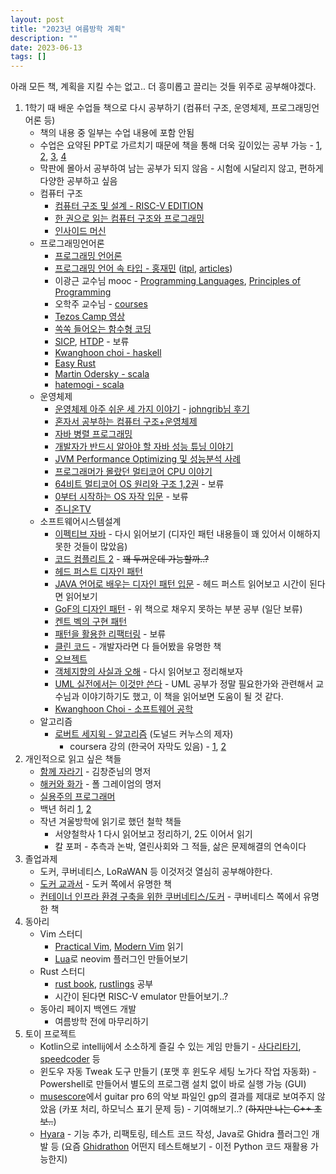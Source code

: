 ```yaml
---
layout: post
title: "2023년 여름방학 계획"
description: ""
date: 2023-06-13
tags: []
---
```


아래 모든 책, 계획을 지킬 수는 없고.. 더 흥미롭고 끌리는 것들 위주로 공부해야겠다.

1. 1학기 때 배운 수업들 책으로 다시 공부하기 (컴퓨터 구조, 운영체제, 프로그래밍언어론 등)
    * 책의 내용 중 일부는 수업 내용에 포함 안됨
    * 수업은 요약된 PPT로 가르치기 때문에 책을 통해 더욱 깊이있는 공부 가능 - <a href="https://johngrib.github.io/wiki/people/bill-joy/#from-%EC%9A%B4%EC%98%81%EC%B2%B4%EC%A0%9C-%EC%95%84%EC%A3%BC-%EC%89%AC%EC%9A%B4-%EC%84%B8-%EA%B0%80%EC%A7%80-%EC%9D%B4%EC%95%BC%EA%B8%B0">1</a>, <a href="https://johngrib.github.io/wiki/cmd/man/#from-%EC%9A%B4%EC%98%81%EC%B2%B4%EC%A0%9C-%EC%95%84%EC%A3%BC-%EC%89%AC%EC%9A%B4-%EC%84%B8-%EA%B0%80%EC%A7%80-%EC%9D%B4%EC%95%BC%EA%B8%B0">2</a>, <a href="https://johngrib.github.io/wiki/jargon/lampson-s-law/#fn:three-45">3</a>, <a href="https://johngrib.github.io/wiki/jargon/another-level-of-indirection/#from-%EC%9A%B4%EC%98%81%EC%B2%B4%EC%A0%9C-%EC%95%84%EC%A3%BC-%EC%89%AC%EC%9A%B4-%EC%84%B8-%EA%B0%80%EC%A7%80-%EC%9D%B4%EC%95%BC%EA%B8%B0">4</a>
    * 막판에 몰아서 공부하여 남는 공부가 되지 않음 - 시험에 시달리지 않고, 편하게 다양한 공부하고 싶음
    * 컴퓨터 구조
        * <a href="https://www.yes24.com/Product/Goods/109158885">컴퓨터 구조 및 설계 - RISC-V EDITION</a>
        * <a href="https://www.yes24.com/Product/Goods/98997716">한 권으로 읽는 컴퓨터 구조와 프로그래밍</a>
        * <a href="https://www.yes24.com/Product/Goods/2505514">인사이드 머신</a>
    * 프로그래밍언어론
        * <a href="https://www.yes24.com/Product/Goods/8305856">프로그래밍 언어론</a>
        * <a href="https://blog.hjaem.info/2">프로그래밍 언어 속 타입 - 홍재민</a> (<a href="https://hjaem.info/itpl">itpl</a>, <a href="https://hjaem.info/articles/main">articles</a>)
        * 이광근 교수님 mooc - <a href="http://kwangkeunyi.snu.ac.kr/4190.310/mooc/">Programming Languages</a>, <a href="http://kwangkeunyi.snu.ac.kr/4190.210/mooc/">Principles of Programming</a>
        * 오학주 교수님 - <a href="http://prl.korea.ac.kr/~pronto/home/courses.html">courses</a>
        * <a href="https://www.youtube.com/playlist?list=PLZpTeDBqYB-JalhMRHEEHFq3nQXaUnaI8">Tezos Camp 영상</a>
        * <a href="https://www.yes24.com/Product/Goods/108748841">쏙쏙 들어오는 함수형 코딩</a>
        * <a href="https://www.yes24.com/Product/Goods/4853907">SICP</a>, <a href="https://www.yes24.com/Product/Goods/4853907">HTDP</a> - 보류
        * <a href="https://www.youtube.com/playlist?list=PLhbaMvGyp99_NphAX7k5OqcM1fXLZne8t">Kwanghoon choi - haskell</a>
        * <a href="https://www.youtube.com/playlist?list=PLfllocyHVgsSJf1zO6k6o3SX2mbZjAqYE">Easy Rust</a>
        * <a href="https://www.coursera.org/instructor/~672627">Martin Odersky - scala</a>
        * <a href="https://www.youtube.com/playlist?list=PL8kmk2VivDmRueOZS4aKm0xUlYp0frQQS">hatemogi - scala</a>
    * 운영체제
        * <a href="https://www.yes24.com/Product/Goods/93738334">운영체제 아주 쉬운 세 가지 이야기</a> - <a href="https://johngrib.github.io/wiki/review/2023/">johngrib님 후기</a>
        * <a href="https://www.yes24.com/Product/Goods/111378840">혼자서 공부하는 컴퓨터 구조+운영체제</a>
        * <a href="https://www.yes24.com/Product/Goods/3015162">자바 병렬 프로그래밍</a>
        * <a href="https://www.yes24.com/Product/Goods/11261731">개발자가 반드시 알아야 할 자바 성능 튜닝 이야기</a>
        * <a href="https://www.yes24.com/Product/Goods/51095692">JVM Performance Optimizing 및 성능분석 사례</a>
        * <a href="https://www.yes24.com/Product/Goods/3858484">프로그래머가 몰랐던 멀티코어 CPU 이야기</a>
        * <a href="https://www.yes24.com/Product/Goods/65061299">64비트 멀티코어 OS 원리와 구조 1,2권</a> - 보류
        * <a href="https://www.yes24.com/Product/Goods/110209562">0부터 시작하는 OS 자작 입문</a> - 보류
        * <a href="https://www.youtube.com/playlist?list=PLHqxB9kMLLaOs2BM2KbuvttBYCgDoFm-5">주니온TV</a>
    * 소프트웨어시스템설계
        * <a href="https://www.yes24.com/Product/Goods/65551284">이펙티브 자바</a> - 다시 읽어보기 (디자인 패턴 내용들이 꽤 있어서 이해하지 못한 것들이 많았음)
        * <a href="https://www.yes24.com/Product/Goods/44130507">코드 컴플리트 2</a> - ~~꽤 두꺼운데 가능할까..?~~
        * <a href="https://www.yes24.com/Product/Goods/108192370">헤드 퍼스트 디자인 패턴</a>
        * <a href="https://www.yes24.com/Product/Goods/115576266">JAVA 언어로 배우는 디자인 패턴 입문</a> - 헤드 퍼스트 읽어보고 시간이 된다면 읽어보기
        * <a href="https://www.yes24.com/Product/Goods/17525598">GoF의 디자인 패턴</a> - 위 책으로 채우지 못하는 부분 공부 (일단 보류)
        * <a href="https://www.yes24.com/Product/Goods/2824034">켄트 벡의 구현 패턴</a>
        * <a href="https://www.yes24.com/Product/Goods/14752528">패턴을 활용한 리팩터링</a> - 보류
        * <a href="https://www.yes24.com/Product/Goods/11681152">클린 코드</a> - 개발자라면 다 들어봤을 유명한 책
        * <a href="https://www.yes24.com/Product/Goods/74219491">오브젝트</a>
        * <a href="https://www.yes24.com/Product/Goods/18249021">객체지향의 사실과 오해</a> - 다시 읽어보고 정리해보자
        * <a href="https://www.yes24.com/Product/Goods/4492519">UML 실전에서는 이것만 쓴다</a> - UML 공부가 정말 필요한가와 관련해서 교수님과 이야기하기도 했고, 이 책을 읽어보면 도움이 될 것 같다.
        * <a href="https://www.youtube.com/playlist?list=PLhbaMvGyp9995LqdV5SpP4NddFCE1BylW">Kwanghoon Choi - 소프트웨어 공학</a>
    * 알고리즘
        * <a href="https://www.yes24.com/Product/Goods/67454658">로버트 세지윅 - 알고리즘</a> (도널드 커누스의 제자)
            * coursera 강의 (한국어 자막도 있음) - <a href="https://www.coursera.org/learn/algorithms-part1">1</a>, <a href="https://www.coursera.org/learn/algorithms-part2">2</a>
2. 개인적으로 읽고 싶은 책들
    * <a href="https://www.yes24.com/Product/Goods/67350256">함께 자라기</a> - 김창준님의 명저
    * <a href="https://www.yes24.com/Product/Goods/11775130">해커와 화가</a> - 폴 그레이엄의 명저
    * <a href="https://www.yes24.com/Product/Goods/107077663">실용주의 프로그래머</a>
    * 백년 허리 <a href="https://www.yes24.com/Product/Goods/99360153">1</a>, <a href="https://www.yes24.com/Product/Goods/101624325">2</a>
    * 작년 겨울방학에 읽기로 했던 철학 책들
        * 서양철학사 1 다시 읽어보고 정리하기, 2도 이어서 읽기
        * 칼 포퍼 - 추측과 논박, 열린사회와 그 적들, 삶은 문제해결의 연속이다
3. 졸업과제
    * 도커, 쿠버네티스, LoRaWAN 등 이것저것 열심히 공부해야한다.
    * <a href="https://www.yes24.com/Product/Goods/111408749">도커 교과서</a> - 도커 쪽에서 유명한 책
    * <a href="https://www.yes24.com/Product/Goods/102099414">컨테이너 인프라 환경 구축을 위한 쿠버네티스/도커</a> - 쿠버네티스 쪽에서 유명한 책
4. 동아리
    * Vim 스터디
        * <a href="https://www.yes24.com/Product/Goods/36686205">Practical Vim</a>, <a href="https://pragprog.com/titles/modvim/modern-vim/">Modern Vim</a> 읽기
        * <a href="https://www.yes24.com/Product/Goods/13866819">Lua</a>로 neovim 플러그인 만들어보기
    * Rust 스터디
        * <a href="https://rinthel.github.io/rust-lang-book-ko/">rust book</a>, <a href="https://github.com/rust-lang/rustlings">rustlings</a> 공부
        * 시간이 된다면 RISC-V emulator 만들어보기..?
    * 동아리 페이지 백엔드 개발
        * 여름방학 전에 마무리하기
5. 토이 프로젝트
    * Kotlin으로 intellij에서 소소하게 즐길 수 있는 게임 만들기 - <a href="https://en.wikipedia.org/wiki/Ghost_Leg">사다리타기</a>, <a href="https://www.speedcoder.net/">speedcoder</a> 등
    * 윈도우 자동 Tweak 도구 만들기 (포맷 후 윈도우 세팅 노가다 작업 자동화) - Powershell로 만들어서 별도의 프로그램 설치 없이 바로 실행 가능 (GUI)
    * <a href="https://github.com/musescore/MuseScore">musescore</a>에서 guitar pro 6의 악보 파일인 gp의 결과를 제대로 보여주지 않았음 (카포 처리, 하모닉스 표기 문제 등) - 기여해보기..? (~~하지만 나는 C++ 초보..~~)
    * <a href="https://github.com/hyuunnn/Hyara">Hyara</a> - 기능 추가, 리팩토링, 테스트 코드 작성, Java로 Ghidra 플러그인 개발 등 (요즘 <a href="https://github.com/mandiant/Ghidrathon">Ghidrathon</a> 어떤지 테스트해보기 - 이전 Python 코드 재활용 가능한지)
